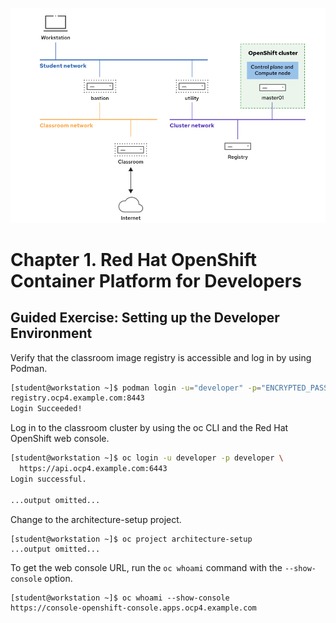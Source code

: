 ![alt text](../pic/47.png)

# Chapter 1.  Red Hat OpenShift Container Platform for Developers

## Guided Exercise: Setting up the Developer Environment
Verify that the classroom image registry is accessible and log in by using Podman.
```bash
[student@workstation ~]$ podman login -u="developer" -p="ENCRYPTED_PASSWORD" \
registry.ocp4.example.com:8443
Login Succeeded!
```
Log in to the classroom cluster by using the oc CLI and the Red Hat OpenShift web console.
```bash
[student@workstation ~]$ oc login -u developer -p developer \
  https://api.ocp4.example.com:6443
Login successful.

...output omitted...
```
Change to the architecture-setup project.
```
[student@workstation ~]$ oc project architecture-setup
...output omitted...
```
To get the web console URL, run the `oc whoami` command with the `--show-console` option.
```
[student@workstation ~]$ oc whoami --show-console
https://console-openshift-console.apps.ocp4.example.com
```

